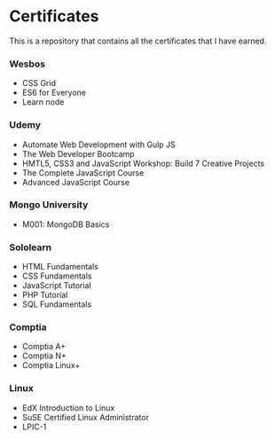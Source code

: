 # Certificates

This is a repository that contains all the certificates that I have earned.

### Wesbos

* CSS Grid
* ES6 for Everyone
* Learn node

### Udemy

* Automate Web Development with Gulp JS
* The Web Developer Bootcamp
* HMTL5, CSS3 and JavaScript Workshop: Build 7 Creative Projects
* The Complete JavaScript Course
* Advanced JavaScript Course

### Mongo University

* M001: MongoDB Basics

### Sololearn

* HTML Fundamentals
* CSS Fundamentals
* JavaScript Tutorial
* PHP Tutorial
* SQL Fundamentals

### Comptia

* Comptia A+
* Comptia N+
* Comptia Linux+

### Linux

* EdX Introduction to Linux
* SuSE Certified Linux Administrator
* LPIC-1
